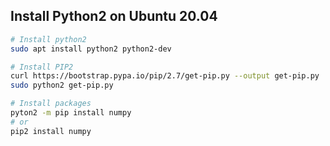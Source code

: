 ## Install Python2 on Ubuntu 20.04

```bash
# Install python2
sudo apt install python2 python2-dev

# Install PIP2
curl https://bootstrap.pypa.io/pip/2.7/get-pip.py --output get-pip.py
sudo python2 get-pip.py

# Install packages
pyton2 -m pip install numpy
# or
pip2 install numpy
```


